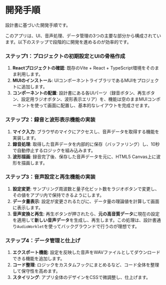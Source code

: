 # 開発手順

設計書に基づいた開発手順です。

このアプリは、UI、音声処理、データ管理の3つの主要な部分から構成されています。以下のステップで段階的に開発を進めるのが効率的です。

### ステップ1：プロジェクトの初期設定とUIの骨格作成
1.  **Reactプロジェクトの確認**: 既存のVite + React + TypeScript環境をそのまま利用します。
2.  **MUIのインストール**: UIコンポーネントライブラリであるMUIをプロジェクトに追加します。
3.  **コンポーネントの配置**: 設計書にある各UIパーツ（録音ボタン、再生ボタン、設定用ラジオボタン、波形表示エリア）を、機能は空のままMUIコンポーネントを使って画面に配置し、基本的なレイアウトを完成させます。

### ステップ2：録音と波形表示機能の実装
1.  **マイク入力**: ブラウザのマイクにアクセスし、音声データを取得する機能を実装します。
2.  **録音処理**: 取得した音声データを内部的に保存（バッファリング）し、10秒で自動停止するロジックを組み込みます。
3.  **波形描画**: 録音完了後、保存した音声データを元に、HTML5 Canvas上に波形を描画します。

### ステップ3：音声設定と再生機能の実装
1.  **設定変更**: サンプリング周波数と量子化ビット数をラジオボタンで変更し、その値をアプリ内で保持できるようにします。
2.  **データ量表示**: 設定が変更されるたびに、データ量の理論値を計算して画面に表示します。
3.  **音声変換と再生**: 再生ボタンが押されたら、**元の高音質データ**に現在の設定を適用して**新しい音声データ**を生成し、再生します。この処理は、設計書通り`AudioWorklet`を使ってバックグラウンドで行うのが理想です。

### ステップ4：データ管理と仕上げ
1.  **エクスポート機能**: 設定を反映した音声をWAVファイルとしてダウンロードできる機能を追加します。
2.  **コード整理**: ロジックをカスタムフックにまとめるなど、コード全体を整理して保守性を高めます。
3.  **スタイリング**: アプリ全体のデザインをCSSで微調整し、仕上げます。
